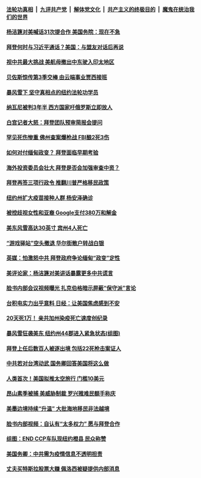 

####  [法轮功真相](../../../../basic/blob/master/README.md?t=02031631) &nbsp;|&nbsp; [九评共产党](../../../../9ping.md/blob/master/README.md?t=02031631) &nbsp;|&nbsp; [解体党文化](../../../../jtdwh.md/blob/master/README.md?t=02031631)  &nbsp;|&nbsp; [共产主义的终极目的](../../../../gczydzjmd.md/blob/master/README.md?t=02031631) &nbsp;|&nbsp; [魔鬼在统治我们的世界](../../../../mgztzwmdsj.md/blob/master/README.md?t=02031631) 

#### [杨洁篪对美喊话31次提合作 美国务院：现在不急](../pages/prog203/a103045940.md?t=02031631) 

#### [拜登何时与习近平通话？美国：与盟友对话后再说](../pages/prog203/a103045901.md?t=02031631) 

#### [视中共最大挑战 美航母撤出中东驶入印太地区](../pages/prog203/a103045868.md?t=02031631) 

#### [贝佐斯惊传第3季交棒 由云端事业贾西接班](../pages/prog203/a103045842.md?t=02031631) 

#### [暴风雪下 坚守真相点的纽约法轮功学员](../pages/prog203/a103045843.md?t=02031631) 

#### [纳瓦尼被判3年半 西方国家吁俄罗斯立即放人](../pages/prog203/a103045811.md?t=02031631) 

#### [白宫记者大怒：拜登团队预审简报会提问](../pages/prog203/a103045404.md?t=02031631) 

#### [罕见死伤惨重 佛州查案爆枪战 FBI酿2死3伤](../pages/prog203/a103045775.md?t=02031631) 

#### [如何对付缅甸政变？ 拜登面临早期考验](../pages/prog203/a103045411.md?t=02031631) 

#### [海外投资委员会壮大 拜登是否会加强审查中资？](../pages/prog203/a103045692.md?t=02031631) 

#### [拜登再签三项行政令 推翻川普严格移民政策](../pages/prog203/a103045698.md?t=02031631) 

#### [纽约州扩大疫苗接种人群 杨安泽确诊](../pages/prog203/a103045640.md?t=02031631) 

#### [被控歧视女性和亚裔  Google支付380万和解金](../pages/prog203/a103045596.md?t=02031631) 

#### [美东风雪高达30英寸 宾州4人死亡](../pages/prog203/a103045611.md?t=02031631) 

#### [“游戏驿站”空头撤退 华尔街散户转战白银](../pages/prog203/a103045576.md?t=02031631) 

#### [英媒：怕激怒中共 拜登政府争论缅甸“政变”定性](../pages/prog203/a103045518.md?t=02031631) 

#### [美评论家：杨洁篪对美讲话暴露更多中共谎言](../pages/prog203/a103045414.md?t=02031631) 

#### [脸书内部会议视频曝光 扎克伯格暗示屏蔽“保守派”言论](../pages/prog203/a103045461.md?t=02031631) 

#### [台积电实力出乎意料 日经：让美国焦虑感到不安](../pages/prog203/a103045214.md?t=02031631) 

#### [20天死1万！ 亲共加州染疫死亡速度创纪录](../pages/prog203/a103044864.md?t=02031631) 

#### [暴风雪狂袭美东 纽约州44郡进入紧急状态(组图)](../pages/prog203/a103045165.md?t=02031631) 

#### [拜登上任后数百人被逐出境 包括22死枪击案证人](../pages/prog203/a103045137.md?t=02031631) 

#### [中共若对台湾动武 国务卿回答美国将这么做](../pages/prog203/a103045119.md?t=02031631) 

#### [人类首次！美国拟推太空旅行 门槛10美元](../pages/prog203/a103045072.md?t=02031631) 

#### [昂山素季被捕 美威胁制裁 罗兴雅难民额手称庆](../pages/prog203/a103045021.md?t=02031631) 

#### [美墨边境持续“升温” 大批海地移民非法越境](../pages/prog203/a103044629.md?t=02031631) 

#### [脸书内部视频：自认有“太多权力” 愿与拜登合作](../pages/prog203/a103044877.md?t=02031631) 

#### [组图：END CCP车队现纽约橙县 民众称赞](../pages/prog203/a103045029.md?t=02031631) 

#### [美国务卿：中共需为疫情信息不透明担责](../pages/prog203/a103044892.md?t=02031631) 

#### [丈夫买特斯拉股票大赚 佩洛西被疑提供内部消息](../pages/prog203/a103044821.md?t=02031631) 

